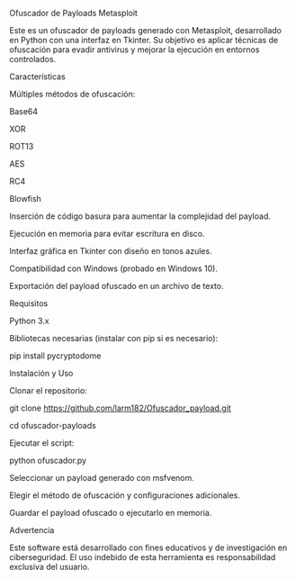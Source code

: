 Ofuscador de Payloads Metasploit

Este es un ofuscador de payloads generado con Metasploit, desarrollado en Python con una interfaz en Tkinter. Su objetivo es aplicar técnicas de ofuscación para evadir antivirus y mejorar la ejecución en entornos controlados.

Características

Múltiples métodos de ofuscación:

Base64

XOR

ROT13

AES

RC4

Blowfish

Inserción de código basura para aumentar la complejidad del payload.

Ejecución en memoria para evitar escritura en disco.

Interfaz gráfica en Tkinter con diseño en tonos azules.

Compatibilidad con Windows (probado en Windows 10).

Exportación del payload ofuscado en un archivo de texto.

Requisitos

Python 3.x

Bibliotecas necesarias (instalar con pip si es necesario):

pip install pycryptodome

Instalación y Uso

Clonar el repositorio:

git clone https://github.com/larm182/Ofuscador_payload.git

cd ofuscador-payloads

Ejecutar el script:

python ofuscador.py

Seleccionar un payload generado con msfvenom.

Elegir el método de ofuscación y configuraciones adicionales.

Guardar el payload ofuscado o ejecutarlo en memoria.

Advertencia

Este software está desarrollado con fines educativos y de investigación en ciberseguridad. El uso indebido de esta herramienta es responsabilidad exclusiva del usuario.
